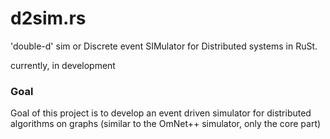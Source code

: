# d2sim.rs

'double-d' sim or Discrete event SIMulator for Distributed systems in RuSt.

currently, in development

### Goal

Goal of this project is to develop an event driven simulator 
for distributed algorithms on graphs (similar to the OmNet++ simulator, only the core part)
